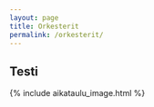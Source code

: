 ```yaml
---
layout: page
title: Orkesterit
permalink: /orkesterit/
---
```

## Testi
{% include aikataulu_image.html %}
